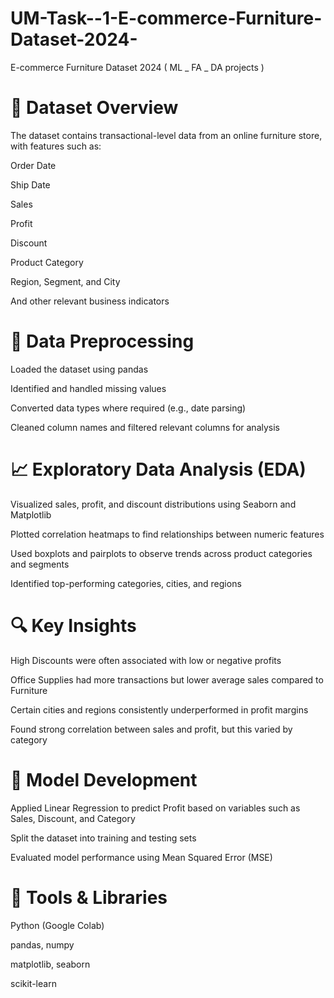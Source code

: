 # UM-Task--1-E-commerce-Furniture-Dataset-2024-
E-commerce Furniture Dataset 2024  (  ML _ FA _ DA projects )




# 📁 Dataset Overview

The dataset contains transactional-level data from an online furniture store, with features such as:

Order Date

Ship Date

Sales

Profit

Discount

Product Category

Region, Segment, and City

And other relevant business indicators





# 🧹 Data Preprocessing
Loaded the dataset using pandas

Identified and handled missing values

Converted data types where required (e.g., date parsing)

Cleaned column names and filtered relevant columns for analysis






# 📈 Exploratory Data Analysis (EDA)
Visualized sales, profit, and discount distributions using Seaborn and Matplotlib

Plotted correlation heatmaps to find relationships between numeric features

Used boxplots and pairplots to observe trends across product categories and segments

Identified top-performing categories, cities, and regions






# 🔍 Key Insights
High Discounts were often associated with low or negative profits

Office Supplies had more transactions but lower average sales compared to Furniture

Certain cities and regions consistently underperformed in profit margins

Found strong correlation between sales and profit, but this varied by category







# 🤖 Model Development
Applied Linear Regression to predict Profit based on variables such as Sales, Discount, and Category

Split the dataset into training and testing sets

Evaluated model performance using Mean Squared Error (MSE)







# 📌 Tools & Libraries
Python (Google Colab)

pandas, numpy

matplotlib, seaborn

scikit-learn
